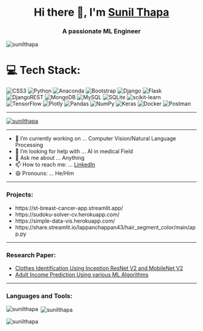 <h1 align="center">Hi there 👋, I'm <a href="https://sunil-thapa.netlify.app/" target="_blank">Sunil Thapa</a></h3>
<h3 align="center">A passionate ML Engineer</h3>
<p aligh='center'><img src="https://komarev.com/ghpvc/?username=sunil-thapa99&label=Profile%20views&color=0e75b6&style=flat" alt="sunilthapa" /></p>
<!--
Here are some ideas to get you started:
-->

# 💻 Tech Stack:
![CSS3](https://img.shields.io/badge/css3-%231572B6.svg?style=for-the-badge&logo=css3&logoColor=white) ![Python](https://img.shields.io/badge/python-3670A0?style=for-the-badge&logo=python&logoColor=ffdd54) ![Anaconda](https://img.shields.io/badge/Anaconda-%2344A833.svg?style=for-the-badge&logo=anaconda&logoColor=white) ![Bootstrap](https://img.shields.io/badge/bootstrap-%23563D7C.svg?style=for-the-badge&logo=bootstrap&logoColor=white) ![Django](https://img.shields.io/badge/django-%23092E20.svg?style=for-the-badge&logo=django&logoColor=white) ![Flask](https://img.shields.io/badge/flask-%23000.svg?style=for-the-badge&logo=flask&logoColor=white) ![DjangoREST](https://img.shields.io/badge/DJANGO-REST-ff1709?style=for-the-badge&logo=django&logoColor=white&color=ff1709&labelColor=gray) ![MongoDB](https://img.shields.io/badge/MongoDB-%234ea94b.svg?style=for-the-badge&logo=mongodb&logoColor=white) ![MySQL](https://img.shields.io/badge/mysql-%2300f.svg?style=for-the-badge&logo=mysql&logoColor=white) ![SQLite](https://img.shields.io/badge/sqlite-%2307405e.svg?style=for-the-badge&logo=sqlite&logoColor=white) ![scikit-learn](https://img.shields.io/badge/scikit--learn-%23F7931E.svg?style=for-the-badge&logo=scikit-learn&logoColor=white) ![TensorFlow](https://img.shields.io/badge/TensorFlow-%23FF6F00.svg?style=for-the-badge&logo=TensorFlow&logoColor=white) ![Plotly](https://img.shields.io/badge/Plotly-%233F4F75.svg?style=for-the-badge&logo=plotly&logoColor=white) ![Pandas](https://img.shields.io/badge/pandas-%23150458.svg?style=for-the-badge&logo=pandas&logoColor=white) ![NumPy](https://img.shields.io/badge/numpy-%23013243.svg?style=for-the-badge&logo=numpy&logoColor=white) ![Keras](https://img.shields.io/badge/Keras-%23D00000.svg?style=for-the-badge&logo=Keras&logoColor=white) ![Docker](https://img.shields.io/badge/docker-%230db7ed.svg?style=for-the-badge&logo=docker&logoColor=white) ![Postman](https://img.shields.io/badge/Postman-FF6C37?style=for-the-badge&logo=postman&logoColor=white)

<hr>
<p align="left"> <a href="https://github.com/ryo-ma/github-profile-trophy"><img src="https://github-profile-trophy.vercel.app/?username=sunil-thapa99" alt="sunilthapa" /></a> </p>

<hr>
<ul>
  <li>🔭 I’m currently working on ... Computer Vision/Natural Language Processing</li>
  <li>🤔 I’m looking for help with ... AI in medical Field</li>
  <li>💬 Ask me about ... Anything</li>
  <li>📫 How to reach me: ... <a href="https://www.linkedin.com/in/sunil-thapa-940877134/">LinkedIn</a></li>
  <li>😄 Pronouns: ... He/Him</li> 
</ul>
<!-- 
- 👯 I’m looking to collaborate on ...
- ⚡ Fun fact: ... 
-->
<hr>
<h3 align="left">Projects:</h3>
<ul>
  <li>https://st-breast-cancer-app.streamlit.app/</li>
  <li>https://sudoku-solver-cv.herokuapp.com/</li>
  <li>https://simple-data-vis.herokuapp.com/</li>
  <li>https://share.streamlit.io/lappanchappan43/hair_segment_color/main/app.py</li>
</ul>

<hr>
<h3 align="left">Research Paper:</h3>
<ul>
  <li><a href='https://dx.doi.org/10.2139/ssrn.3949190'>Clothes Identification Using Inception ResNet V2 and MobileNet V2</a></li>
  <li><a href='http://dx.doi.org/10.2139/ssrn.4325813'>Adult Income Prediction Using various ML Algorithms</a></li>
</ul>

<hr>
<h3 align="left">Languages and Tools:</h3>

<p><img align="left" src="https://github-readme-stats.vercel.app/api/top-langs?username=sunil-thapa99&show_icons=true&locale=en&layout=compact" alt="sunilthapa" /></p>

<p>&nbsp;<img align="center" src="https://github-readme-stats.vercel.app/api?username=sunil-thapa99&show_icons=true&locale=en" alt="sunilthapa" /></p>

<p><img align="center" src="https://github-readme-streak-stats.herokuapp.com/?user=sunil-thapa99&" alt="sunilthapa" /></p>

